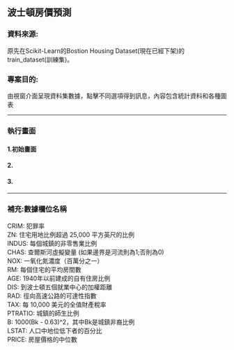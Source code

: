 ## 波士頓房價預測

### 資料來源:
原先在Scikit-Learn的Bostion Housing Dataset(現在已經下架)的train_dataset(訓練集)。

### 專案目的: 
由視窗介面呈現資料集數據，點擊不同選項得到訊息，內容包含統計資料和各種圖表

---

### 執行畫面

#### 1.初始畫面

#### 2.

#### 3.

---

### 補充:數據欄位名稱
CRIM: 犯罪率  
ZN: 住宅用地比例超過 25,000 平方英尺的比例  
INDUS: 每個城鎮的非零售業比例  
CHAS: 查爾斯河虛擬變量 (如果邊界是河流則為1;否則為0)  
NOX: 一氧化氮濃度（百萬分之一）  
RM: 每個住宅的平均房間數  
AGE: 1940年以前建成的自有住房比例  
DIS: 到波士頓五個就業中心的加權距離  
RAD: 徑向高速公路的可達性指數  
TAX: 每 10,000 美元的全值財產稅率  
PTRATIO: 城鎮的師生比例  
B: 1000(Bk - 0.63)^2，其中Bk是城鎮非裔比例  
LSTAT: 人口中地位低下者的百分比  
PRICE: 房屋價格的中位數  